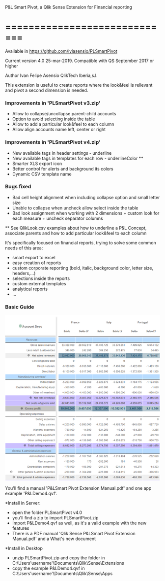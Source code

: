 P&L Smart Pivot, a Qlik Sense Extension for Financial reporting 

=============================
==================================

Available in https://github.com/iviasensio/PLSmartPivot

Current version 4.0 25-mar-2019. Compatible with QS September 2017 or higher

Author Ivan Felipe Asensio QlikTech Iberia,s.l.


This extension is useful to create reports where the look&feel is rellevant and pivot a second dimension is needed.

### Improvements in 'PLSmartPivot v3.zip'
- Allow to collapse/uncollapse parent-child accounts 
- Option to avoid selecting inside the table
- Allow to add a particular look&feel to each column 
- Allow align accounts name left, center or right

### Improvements in 'PLSmartPivot v4.zip'
- New available tags in header settings - underline 
- New available tags in templates for each row - underlineColor **
- Smarter XLS export icon
- Better control for alerts and background its colors
- Dynamic CSV template name

### Bugs fixed
- Bad cell height alignment when including collapse option and small letter size
- Unable to collapse when uncheck allow select inside the table
- Bad look assignment when working with 2 dimensions + custom look for each measure + uncheck separator columns

** See QlikLook.csv examples about how to underline a P&L Concept, associate parents and how to add particular look&feel to each column


It's specifically focused on financial reports, trying to solve some common needs of this area:
- smart export to excel
- easy creation of reports
- custom corporate reporting (bold, italic, background color, letter size, headers,...)
- selections inside the reports
- custom external templates
- analytical reports
- ...

### Basic Guide
![alt tag](https://github.com/iviasensio/Guides/blob/master/PLSmartPivot/PLSmartPivot.png)


You'll find a manual 'P&LSmart Pivot Extension Manual.pdf' and one app example 'P&LDemo4.qvf'.


*Install in Server:
- open the folder PLSmartPivot v4.0
- you'll find a zip to import PLSmartPivot.zip
- Import P&LDemo4.qvf as well, as it's a valid example with the new features 
- There is a PDF manual 'Qlik Sense P&LSmart Pivot Extension Manual.pdf' and a What's new document


*Install in Desktop
- unzip PLSmartPivot.zip and copy the folder in C:\Users\'username'\Documents\Qlik\Sense\Extensions
- copy the example P&LDemo4.qvf in C:\Users\'username'\Documents\Qlik\Sense\Apps
